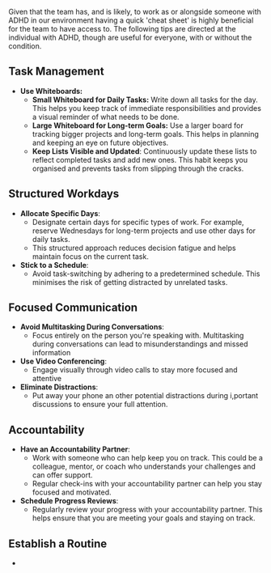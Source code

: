 Given that the team has, and is likely, to work as or alongside someone with ADHD in our environment having a quick 'cheat sheet' is highly beneficial for the team to have access to. The following tips are directed at the individual with ADHD, though are useful for everyone, with or without the condition.
## Task Management
- **Use Whiteboards:**
	- **Small Whiteboard for Daily Tasks:** Write down all tasks for the day. This helps you keep track of immediate responsibilities and provides a visual reminder of what needs to be done.
	- **Large Whiteboard for Long-term Goals:** Use a larger board for tracking bigger projects and long-term goals. This helps in planning and keeping an eye on future objectives.
	- **Keep Lists Visible and Updated**: Continuously update these lists to reflect completed tasks and add new ones. This habit keeps you organised and prevents tasks from slipping through the cracks.
## Structured Workdays
- **Allocate Specific Days**:
	- Designate certain days for specific types of work. For example, reserve Wednesdays for long-term projects and use other days for daily tasks.
	- This structured approach reduces decision fatigue and helps maintain focus on the current task.
- **Stick to a Schedule**:
	- Avoid task-switching by adhering to a predetermined schedule. This minimises the risk of getting distracted by unrelated tasks.
## Focused Communication
- **Avoid Multitasking During Conversations**:
	- Focus entirely on the person you're speaking with. Multitasking during conversations can lead to misunderstandings and missed information
- **Use Video Conferencing**:
	- Engage visually through video calls to stay more focused and attentive
- **Eliminate Distractions**:
	- Put away your phone an other potential distractions during i,portant discussions to ensure your full attention.
## Accountability
- **Have an Accountability Partner**:
	- Work with someone who can help keep you on track. This could be a colleague, mentor, or coach who understands your challenges and can offer support.
	- Regular check-ins with your accountability partner can help you stay focused and motivated.
- **Schedule Progress Reviews**:
	- Regularly review your progress with your accountability partner. This helps ensure that you are meeting your goals and staying on track.
## Establish a Routine
- 